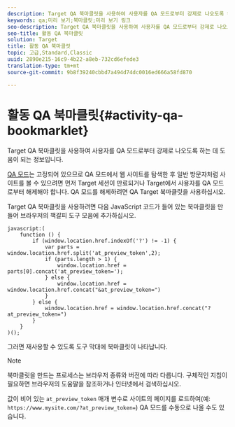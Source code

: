 ```yaml
---
description: Target QA 북마클릿을 사용하여 사용자를 QA 모드로부터 강제로 나오도록 하는 데 도움이 되는 정보입니다.
keywords: qa;미리 보기;북마클릿;미리 보기 링크
seo-description: Target QA 북마클릿을 사용하여 사용자를 QA 모드로부터 강제로 나오도록 하는 데 도움이 되는 정보입니다.
seo-title: 활동 QA 북마클릿
solution: Target
title: 활동 QA 북마클릿
topic: 고급,Standard,Classic
uuid: 2890e215-16c9-4b22-a8eb-732cd6efede3
translation-type: tm+mt
source-git-commit: 9b8f39240cbbd7a494d74dc0016ed666a58fd870

---
```



# 활동 QA 북마클릿{#activity-qa-bookmarklet}

Target QA 북마클릿을 사용하여 사용자를 QA 모드로부터 강제로 나오도록 하는 데 도움이 되는 정보입니다.

[QA 모드](../../c-activities/c-activity-qa/activity-qa.md#concept_9329EF33DE7D41CA9815C8115DBC4E40)는 고정되어 있으므로 QA 모드에서 웹 사이트를 탐색한 후 일반 방문자처럼 사이트를 볼 수 있으려면 먼저 Target 세션이 만료되거나 Target에서 사용자를 QA 모드로부터 해제해야 합니다. QA 모드를 해제하려면 QA Target 북마클릿을 사용하십시오.

Target QA 북마클릿을 사용하려면 다음 JavaScript 코드가 들어 있는 북마클릿을 만들어 브라우저의 책갈피 도구 모음에 추가하십시오.

```
javascript:(
    function () {
        if (window.location.href.indexOf('?') != -1) {
            var parts = window.location.href.split('at_preview_token',2);
            if (parts.length > 1) {
                window.location.href = parts[0].concat('at_preview_token=');
            } else {
                window.location.href = window.location.href.concat("&at_preview_token=")
            }
        } else {
            window.location.href = window.location.href.concat("?at_preview_token=")
        }
    }
)();
```

그러면 재사용할 수 있도록 도구 막대에 북마클릿이 나타납니다.

>[!NOTE]
>
>북마클릿을 만드는 프로세스는 브라우저 종류와 버전에 따라 다릅니다. 구체적인 지침이 필요하면 브라우저의 도움말을 참조하거나 인터넷에서 검색하십시오.

값이 비어 있는 `at_preview_token` 매개 변수로 사이트의 페이지를 로드하여(예: `https://www.mysite.com/?at_preview_token=`) QA 모드를 수동으로 나올 수도 있습니다.
